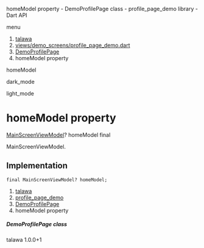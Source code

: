 




homeModel property - DemoProfilePage class - profile\_page\_demo library - Dart API







menu

1. [talawa](../../index.html)
2. [views/demo\_screens/profile\_page\_demo.dart](../../views_demo_screens_profile_page_demo/views_demo_screens_profile_page_demo-library.html)
3. [DemoProfilePage](../../views_demo_screens_profile_page_demo/DemoProfilePage-class.html)
4. homeModel property

homeModel


dark\_mode

light\_mode




# homeModel property


[MainScreenViewModel](../../view_model_main_screen_view_model/MainScreenViewModel-class.html)?
homeModel
final

MainScreenViewModel.


## Implementation

```
final MainScreenViewModel? homeModel;
```

 


1. [talawa](../../index.html)
2. [profile\_page\_demo](../../views_demo_screens_profile_page_demo/views_demo_screens_profile_page_demo-library.html)
3. [DemoProfilePage](../../views_demo_screens_profile_page_demo/DemoProfilePage-class.html)
4. homeModel property

##### DemoProfilePage class





talawa
1.0.0+1






